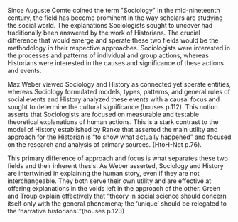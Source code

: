  Since Auguste Comte coined the term "Sociology" in the mid-nineteenth century, the field has become prominent in the way scholars are studying the social world. The explanations Sociologists sought to uncover had traditionally been answered by the work of Historians. The crucial difference that would emerge and sperate these two fields would be the methodology in their respective approaches. Sociologists were interested in the processes and patterns of individual and group actions, whereas Historians were interested in the causes and significance of these actions and events.

  Max Weber viewed Sociology and History as connected yet sperate entities, whereas Sociology formulated models, types, patterns, and general rules of social events and History analyzed these events with a causal focus and sought to determine the cultural significance (houses p.112). This notion asserts that Sociologists are focused on measurable and testable theoretical explanations of human actions. This is a stark contrast to the model of History established by Ranke that asserted the main utility and approach for the Historian is “to show what actually happened” and focused on the research and analysis of primary sources. (HtoH-Net p.76). 
	
  This primary difference of approach and focus is what separates these two fields and their inherent thesis.  As Weber asserted, Sociology and History are intertwined in explaining the human story, even if they are not interchangeable. They both serve their own utility and are effective at offering explanations in the voids left in the approach of the other. Green and Troup explain effectively that “theory in social science should concern itself only with the general phenomena; the ‘unique’ should be relegated to the ‘narrative historians’.”(houses p.123)
